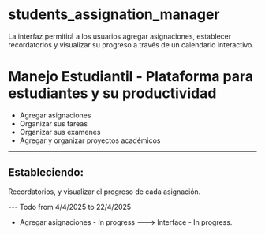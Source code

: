 # students_assignation_manager
La interfaz permitirá a los usuarios agregar asignaciones, establecer recordatorios y visualizar su progreso a través de un calendario interactivo.​


# Manejo Estudiantil - Plataforma para estudiantes y su productividad

- Agregar asignaciones
- Organizar sus tareas
- Organizar sus examenes 
- Agregar y organizar proyectos académicos

----
## Estableciendo:

Recordatorios, y visualizar el progreso de cada asignación.

--- Todo from 4/4/2025 to 22/4/2025

- Agregar asignaciones - In progress
---> Interface - In progress.